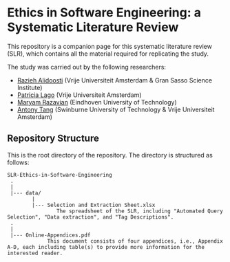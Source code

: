 # Ethics in Software Engineering: a Systematic Literature Review
This repository is a companion page for this systematic literature review (SLR), which contains all the material required for replicating the study.



The study was carried out by the following researchers:
* [Razieh Alidoosti](mailto:razieh.alidoosti@gssi.it) (Vrije Universiteit Amsterdam & Gran Sasso Science Institute)
* [Patricia Lago](mailto:p.lago@vu.nl) (Vrije Universiteit Amsterdam)
* [Maryam Razavian](mailto:M.Razavian@tue.nl) (Eindhoven University of Technology)
* [Antony Tang](mailto:atang@swin.edu.au) (Swinburne University of Technology & Vrije Universiteit Amsterdam)



Repository Structure
---------------
This is the root directory of the repository. The directory is structured as follows:

    SLR-Ethics-in-Software-Engineering
     .
     |
     |--- data/
            |
            |--- Selection and Extraction Sheet.xlsx
                    The spreadsheet of the SLR, including "Automated Query Selection", "Data extraction", and "Tag Descriptions".
     .
     |
     |--- Online-Appendices.pdf
                 This document consists of four appendices, i.e., Appendix A-D, each including table(s) to provide more information for the interested reader.
     
